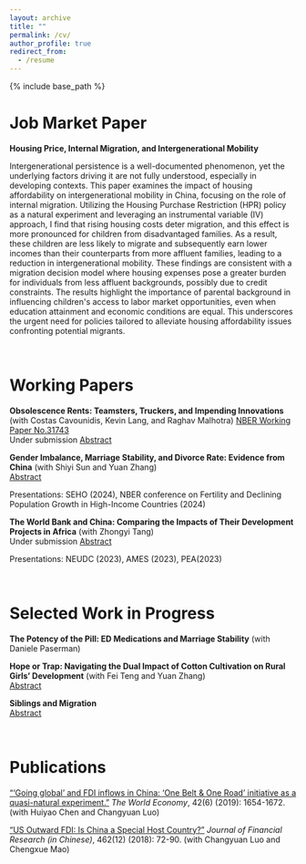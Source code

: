 ```yaml
---
layout: archive
title: ""
permalink: /cv/
author_profile: true
redirect_from:
  - /resume
---
```


{% include base_path %}

<script>
function toggleAbstract(abstractId) {
  var abstract = document.getElementById(abstractId);
  if (abstract.style.display === 'none' || abstract.style.display === '') {
    abstract.style.display = 'block';
  } else {
    abstract.style.display = 'none';
  }
}
</script>

Job Market Paper
======
**Housing Price, Internal Migration, and Intergenerational Mobility**

Intergenerational persistence is a well-documented phenomenon, yet the underlying factors driving it are not fully understood, especially in developing contexts. This paper examines the impact of housing affordability on intergenerational mobility in China, focusing on the role of internal migration. Utilizing the Housing Purchase Restriction (HPR) policy as a natural experiment and leveraging an instrumental variable (IV) approach, I find that rising housing costs deter migration, and this effect is more pronounced for children from disadvantaged families. As a result, these children are less likely to migrate and subsequently earn lower incomes than their counterparts from more affluent families, leading to a reduction in intergenerational mobility. These findings are consistent with a migration decision model where housing expenses pose a greater burden for individuals from less affluent backgrounds, possibly due to credit constraints. The results highlight the importance of parental background in influencing children's access to labor market opportunities, even when education attainment and economic conditions are equal. This underscores the urgent need for policies tailored to alleviate housing affordability issues confronting potential migrants.

<br/>

Working Papers
======
**Obsolescence Rents: Teamsters, Truckers, and Impending Innovations** (with Costas Cavounidis, Kevin Lang, and Raghav Malhotra) [NBER Working Paper No.31743](https://www.nber.org/papers/w31743) <br/>
Under submission
<a href="javascript:void(0);" onclick="toggleAbstract('abstract1')">Abstract</a><br/>
<div id="abstract1" style="display:none;">
  <p>Motivated by the advent of self-driving trucks, which will dramatically reduce demand for truck drivers, we consider large, permanent shocks to individual occupations whose arrival date is uncertain. Using a bare-bones overlapping generations model, we examine an occupation facing obsolescence. Workers are compensated for entering the occupation - receiving what we dub obsolescence rents - with fewer and older workers remaining in the occupation. We investigate the market for teamsters at the dawn of the automotive truck as an a propos parallel to truckers themselves. As predicted by the model, as the widespread adoption of trucks crested the horizon, teamster wages rose, the number of teamsters fell, and the occupation became ‘grayer’. Older workers became more likely to enter and less likely to exit work as teamsters. As permitted, but not required, by the model, the number of older teamsters grew as a fraction of older workers, a finding we replicate for seamstresses and milliners at a similar stage.</p>
</div>

**Gender Imbalance, Marriage Stability, and Divorce Rate: Evidence from China** (with Shiyi Sun and Yuan Zhang) <br/>
<a href="javascript:void(0);" onclick="toggleAbstract('abstract2')">Abstract</a><br/>
<div id="abstract2" style="display:none;">
  <p>The deficit of men or women in a regional marriage market is a commonly observed phenomenon stemming from factors like ``Missing Girls'' and immigration. However, the impact of this deficit on marriage stability remains insufficiently understood. Leveraging provincial, census, and household survey data in China, we find that a higher male-to-female ratio increases divorce rates. Further analyses suggest that this impact is primarily driven by married women having more outside options. The effect is more pronounced in economies with greater income inequality, where there are more wealthy prospective partners. These findings highlight the significance of gender balance in stabilizing marriages.</p>
</div>

<p id="special-text">Presentations: SEHO (2024), NBER conference on Fertility and Declining Population Growth in High-Income Countries (2024)</p>

**The World Bank and China:  Comparing the Impacts of Their Development Projects in Africa** (with Zhongyi Tang)<br/>
Under submission
<a href="javascript:void(0);" onclick="toggleAbstract('abstract3')">Abstract</a><br/>
<div id="abstract3" style="display:none;">
  <p>While growing literature has documented the distinct characteristics of aid projects from China and traditional donors, there remain gaps in understanding their differences in aid effectiveness. To fill this gap, this paper compares the impacts of Chinese and World Bank development projects on African local economies. Leveraging detailed, geocoded project data and a stacked difference-in-differences identification strategy, we find that Chinese infrastructure projects significantly increase nighttime light in the recipient regions, and the effects persist over time, while World Bank projects show no significant impact. Factors highlighted in the aid effectiveness literature, such as location and project-specific characteristics, could not fully explain the differences in project impacts. Furthermore, we rule out three potential mechanisms behind these differences: complementarity effects from follow-up projects, political favoritism, and implementation by Chinese companies. Finally, by utilizing Demographic and Health Surveys (DHS) data, we establish that both World Bank and Chinese infrastructure projects positively influence women's education attainment. </p>
</div>

<p id="special-text">Presentations: NEUDC (2023), AMES (2023), PEA(2023)</p>
    <br/>

Selected Work in Progress
======
**The Potency of the Pill: ED Medications and Marriage Stability** (with Daniele Paserman)<br/>

**Hope or Trap: Navigating the Dual Impact of Cotton Cultivation on Rural Girls’ Development** (with Fei Teng and Yuan Zhang)<br/>
<a href="javascript:void(0);" onclick="toggleAbstract('abstract4')">Abstract</a><br/>
<div id="abstract4" style="display:none;">
  <p>This study examines the mixed effects of cotton cultivation on rural girls’ development in China. While cotton-related activities offer economic benefits, our analysis shows both positive and negative impacts on girls. Cotton planting improves basic education but limits higher education opportunities. It mitigates the “missing women” phenomenon but negatively affects rural girls’ health and cognitive and non-cognitive skills. The findings highlight the need for policy shifts beyond job creation, advocating for comprehensive changes to address gender discrimination and promote the holistic development of rural girls.</p>
</div>

**Siblings and Migration** <br/>
<a href="javascript:void(0);" onclick="toggleAbstract('abstract5')">Abstract</a> <br/>
<div id="abstract5" style="display:none;">
  <p>This study investigates how the absence of reliable elderly support limits migration in developing countries. Utilizing the occurrence of first-born twins as a natural experiment in fertility demonstrates that an increased number of siblings boosts migration prospects, especially when parents are older or require assistance with daily tasks. The findings indicate that in the absence of adequate social security systems, fertility-reducing policies also impact migration patterns. This dynamic may diminish the positive effects on child quality from lower fertility rates, resulting in human capital misallocation.</p>
</div>
<br/>

Publications
======
[“‘Going global’ and FDI inflows in China: ‘One Belt & One Road’ initiative as a quasi-natural
experiment.”](https://qychai.github.io/PersonalWebsite/paper1_going%20global_publish_version.pdf) *The World Economy*, 42(6) (2019): 1654-1672. (with Huiyao Chen and Changyuan
Luo)


[“US Outward FDI: Is China a Special Host Country?”](https://qychai.github.io/PersonalWebsite/paper2_USFDItoCN.pdf) *Journal of Financial Research (in Chinese)*,
462(12) (2018): 72-90. (with Changyuan Luo and Chengxue Mao)

